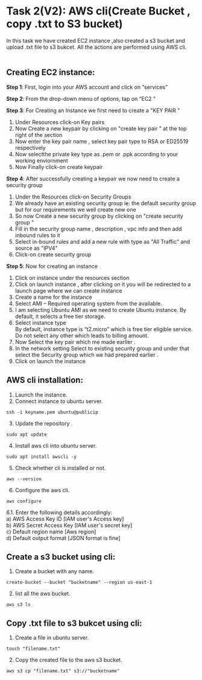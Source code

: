 # Task 2(V2): AWS cli(Create Bucket , copy .txt to S3 bucket)
In this task we have created EC2 instance ,also created a s3 bucket and upload .txt file to s3 bukcet. All the actions are performed using AWS cli.<br>
<br>
## Creating EC2 instance: <br>

**Step 1**: First, login into your AWS account and click on “services” <br>
                                                                         
**Step 2**: From the drop-down menu of options, tap on “EC2 " <br>

**Step 3**: For Creating an Instance we first need to create a "KEY PAIR " <br>

1. Under Resources click-on Key pairs <br>
2. Now Create a new keypair by clicking on "create key pair " at the top right of the section <br>
3. Now enter the key pair name , select key pair type to RSA or ED25519 respectively <br>
4. Now selectthe private key type as .pem or .ppk according to your working enviornment <br>
5. Now Finally click-on create keypair <br>
                                          
**Step 4**: After successfully creating a keypair we now need to create a security group <br>

   1. Under the Resources click-on Security Groups <br>
   2.  We already have an existing security group ie: the default security group but for our requirements we well create new one <br>
   3. So now Create a new security group by clicking on "create security group " <br>
   4. Fill in the security group name , description , vpc info and then add inbound rules to it <br>
   5. Select in-bound rules and add a new rule with type as "All Traffic" and source as "IPV4" <br>
   6. Click-on create security group <br>
   
**Step 5**: Now for creating an instance <br>

   1. Click on instance under the resources section <br>
   2. Click on launch instance ,  after clicking on it you will be redirected to a launch page where we can create instance
   3. Create a name for the instance <br>
   4. Select AMI – Required operating system from the available. <br>
   5. I am selecting Ubuntu AMI as we need to create Ubuntu instance. By default, it selects a free tier storage. <br>
   6. Select instance type <br>
       By default, instance type is “t2.micro” which is free tier eligible service. <br>
       Do not select any other which leads to billing amount. <br>
   7. Now Select the key pair which me made earlier . <br>
   8. In the network setting Select to existing security group and under that 
      select the Security group which we had prepared earlier . <br>
   9. Click on launch the instance <br>

   
## AWS cli installation: <br>

1. Launch the instance.<br>
2. Connect instance to ubuntu server. <br>

```
ssh -i keyname.pem ubuntu@publicip

```
  
3. Update the repository .  <br>

```
sudo apt update

```

4. Install aws cli into ubuntu server. <br>

```
sudo apt install awscli -y

```

5. Check whether cli is installed or not. <br>

```
aws --version

```

6. Configure the aws cli. <br>

```
aws configure

```

   6.1. Enter the following details accordingly: <br>
     a) AWS Access Key ID [IAM user's Access key] <br>
     b) AWS Secret Access Key [IAM user's secret key] <br>
     c) Default region name [Aws region] <br>
     d) Default output format [JSON format is fine] <br>

## Create a s3 bucket using cli: <br>

1. Create a bucket with any name.<br>

``` 
create-bucket --bucket "bucketname" --region us-east-1

 ```

2. list all the aws bucket.<br>

```
aws s3 ls

```

## Copy .txt file to s3 bukcet using cli: <br>

1. Create a file in ubuntu server.<br>

``` 
touch "filename.txt"

 ```

2. Copy the created file to the aws s3 bucket.<br>

``` 
aws s3 cp "filename.txt" s3://"bucketname"

 ``` 







